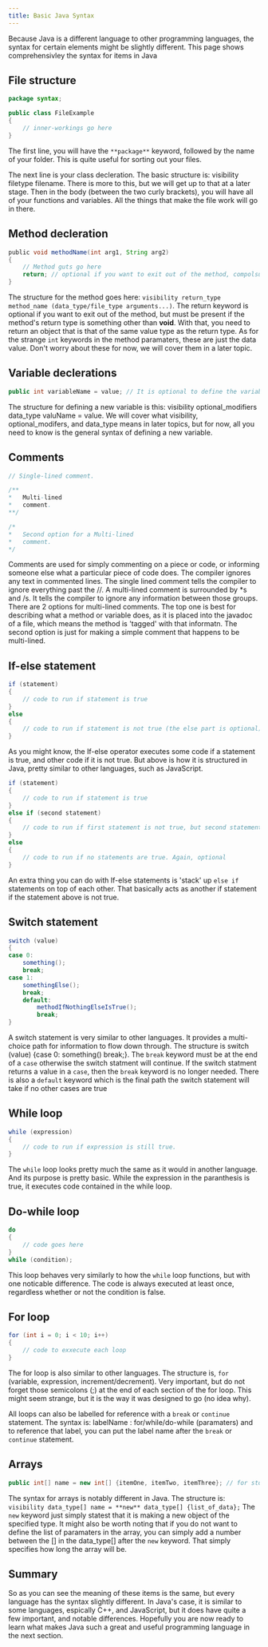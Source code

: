 ```yaml
---
title: Basic Java Syntax
---
```

Because Java is a different language to other programming languages, the syntax for certain elements might be slightly different. This page shows comprehensivley 
the syntax for items in Java

## File structure

``` java
﻿package syntax;

public class FileExample
{
    // inner-workings go here
}
```

The first line, you will have the `**package**` keyword, followed by the name of your folder. This is quite useful for sorting out your files.

The next line is your class decleration. The basic structure is: visibility filetype filename. There is more to this, but we will get up to that at a later 
stage. Then in the body (between the two curly brackets), you will have all of your functions and variables. All the things that make the file work will go 
in there.

## Method decleration

``` java
﻿public void methodName(int arg1, String arg2)
{
	// Method guts go here
	return; // optional if you want to exit out of the method, compolsury if the return type is not void
}
```

The structure for the method goes here: `visibility return_type method_name (data_type/file_type arguments...)`. The return keyword is optional if you want to 
exit out of the method, but must be present if the method's return type is something other than **void**. With that, you need to return an object that is that 
of the same value type as the return type. As for the strange `int` keywords in the method paramaters, these are just the data value. Don't worry about
these for now, we will cover them in a later topic.

## Variable declerations

``` java
public int variableName = value; // It is optional to define the variable when you make a new one, but is recommended.
```

The structure for defining a new variable is this: visibility optional_modifiers data_type valuName = value. We will cover what visibility, optional_modifers, 
and data_type means in later topics, but for now, all you need to know is the general syntax of defining a new variable.

## Comments

``` java
﻿// Single-lined comment.

/**
*	Multi-lined
*	comment.
**/

/*
*	Second option for a Multi-lined
*	comment.
*/
```

Comments are used for simply commenting on a piece or code, or informing someone else what a particular piece of code does. The compiler ignores any text in
commented lines. The single lined comment tells the compiler to ignore everything past the //. A multi-lined comment is surrounded by *s and /s. It tells the compiler
to ignore any information between those groups. There are 2 options for multi-lined comments. The top one is best for describing what a method or variable does, as it
is placed into the javadoc of a file, which means the method is 'tagged' with that informatn. The second option is just for making a simple comment that happens to
be multi-lined.

## If-else statement

``` java
﻿if (statement)
{
	// code to run if statement is true
}
else
{
	// code to run if statement is not true (the else part is optional)
}
```

As you might know, the If-else operator executes some code if a statement is true, and other code if it is not true. But above is how it is structured in Java, 
pretty similar to other languages, such as JavaScript. 

``` java
﻿if (statement)
{
	// code to run if statement is true
}
else if (second statement)
{
	// code to run if first statement is not true, but second statement is
}
else
{
	// code to run if no statements are true. Again, optional
}
```

An extra thing you can do with If-else statements is 'stack' up `else if` statements on top of each other. That basically acts as another if statement if 
the statement above is not true.

## Switch statement

``` java
﻿switch (value)
{
case 0:
	something();
	break;
case 1:
	somethingElse();
	break;
	default:
		methodIfNothingElseIsTrue();
		break;
}
```

A switch statement is very similar to other languages. It provides a multi-choice path for information to flow down through. The structure is switch (value) {case 0: something() break;}. The `break` keyword must be at the end of a `case` otherwise the switch statment will continue. If the switch statment returns a value in a `case`, then the `break` keyword is no longer needed. There is also a `default` keyword which is the final path the switch statement will take if no other cases are true

## While loop

``` java
﻿while (expression)
{	
	// code to run if expression is still true.
}
```

The `while` loop looks pretty much the same as it would in another language. And its purpose is pretty basic. While the expression in the paranthesis is
true, it executes code contained in the while loop.

## Do-while loop

``` java
do
{
	// code goes here
}
while (condition);
```

This loop behaves very similarly to how the `while` loop functions, but with one noticable difference. The code is always executed at least once, regardless
whether or not the condition is false.

## For loop

``` java
﻿for (int i = 0; i < 10; i++)
{
	// code to exxecute each loop
}
```

The for loop is also similar to other languages. The structure is, `for` (variable, expression, increment/decrement). Very important, but do not
forget those semicolons (;) at the end of each section of the for loop. This might seem strange, but it is the way it was designed to go (no idea why).

All loops can also be labelled for reference with a `break` or `continue` statement. The syntax is: labelName : for/while/do-while 
(paramaters) and to reference that label, you can put the label name after the `break` or `continue` statement.

## Arrays

``` java
public int[] name = new int[] {itemOne, itemTwo, itemThree}; // for storing multiple variables in one.
```

The syntax for arrays is notably different in Java. The structure is: `visibility data_type[] name = **new** data_type[] {list_of_data};`
The `new` keyword just simply statest that it is making a new object of the specified type. It might also be worth noting that if you do not
want to define the list of paramaters in the array, you can simply add a number between the [] in the data_type[] after the `new` keyword.
That simply specifies how long the array will be.

## Summary

So as you can see the meaning of these items is the same, but every language has the syntax slightly different. In Java's case, it is similar to some languages, 
espically C++, and JavaScript, but it does have quite a few important, and notable differences. Hopefully you are now ready to learn what makes Java such a great
and useful programming language in the next section.
